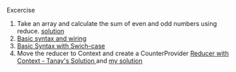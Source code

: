 Excercise
1. Take an array and calculate the sum of even and odd numbers using reduce. [solution](https://codesandbox.io/s/usereducer-excercises-30o2ld?file=/src/ex01.js)
2. [Basic syntax and wiring](https://codesandbox.io/s/usereducer-excercises-30o2ld?file=/src/recuder-syntax.js)
3. [Basic Syntax with Swich-case](https://codesandbox.io/s/usereducer-excercises-30o2ld?file=/src/reducer-syntax2.js)
4. Move the reducer to Context and create a CounterProvider [Reducer with Context - Tanay's Solution ](https://codesandbox.io/s/usereducer-counter-context-7mosxw) and
[my solution](https://codesandbox.io/s/usereducer-excercises-30o2ld?file=/src/context/counter-context.js)
